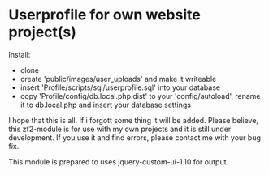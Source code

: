 Userprofile for own website project(s)
======================================

Install:
- clone 
- create 'public/images/user_uploads' and make it writeable
- insert 'Profile/scripts/sql/userprofile.sql' into your database
- copy 'Profile/config/db.local.php.dist' to your 'config/autoload', rename it to db.local.php 
  and insert your database settings

I hope that this is all. If i forgott some thing it will be added.
Please believe, this zf2-module is for use with my own projects and it is still under development.
If you use it and find errors, please contact me with your bug fix.


This module is prepared to uses jquery-custom-ui-1.10 for output.

